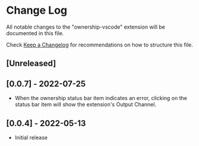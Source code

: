 # Change Log

All notable changes to the "ownership-vscode" extension will be documented in this file.

Check [Keep a Changelog](http://keepachangelog.com/) for recommendations on how to structure this file.

## [Unreleased]

## [0.0.7] - 2022-07-25

- When the ownership status bar item indicates an error, clicking on the status bar item will show the extension's Output Channel.

## [0.0.4] - 2022-05-13

- Initial release
